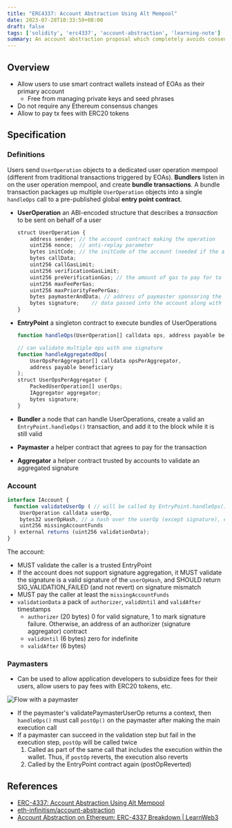 ```yaml
---
title: "ERC4337: Account Abstraction Using Alt Mempool"
date: 2023-07-28T10:33:59+08:00
draft: false
tags: ['solidity', 'erc4337', 'account-abstraction', 'learning-note']
summary: An account abstraction proposal which completely avoids consensus-layer protocol changes, instead relying on higher-layer infrastructure.
---
```


## Overview

- Allow users to use smart contract wallets instead of EOAs as their primary account
    - Free from managing private keys and seed phrases
- Do not require any Ethereum consensus changes
- Allow to pay tx fees with ERC20 tokens

## Specification

### Definitions

Users send `UserOperation` objects to a dedicated user operation mempool (different from traditional transactions triggered by EOAs). **Bundlers** listen in on the user operation mempool, and create **bundle transactions**. A bundle transaction packages up multiple `UserOperation` objects into a single `handleOps` call to a pre-published global **entry point contract**.

- **UserOperation** an ABI-encoded structure that describes a *transaction* to be sent on behalf of a user

    ```js
    struct UserOperation {
        address sender; // the account contract making the operation
        uint256 nonce;  // anti-replay parameter
        bytes initCode; // the initCode of the account (needed if the account is not yet on-chain)
        bytes callData;
        uint256 callGasLimit;
        uint256 verificationGasLimit;
        uint256 preVerificationGas; // the amount of gas to pay for to compensate the bundler for pre-verification execution and calldata
        uint256 maxFeePerGas;
        uint256 maxPriorityFeePerGas;
        bytes paymasterAndData; // address of paymaster sponsoring the transaction, followed by extra data to send to the paymaster (empty for self-sponsored transaction)
        bytes signature;    // data passed into the account along with the nonce during the verification step
    }
    ```

- **EntryPoint** a singleton contract to execute bundles of UserOperations

    ```js
    function handleOps(UserOperation[] calldata ops, address payable beneficiary);

    // can validate multiple ops with one signature
    function handleAggregatedOps(
        UserOpsPerAggregator[] calldata opsPerAggregator,
        address payable beneficiary
    );
    struct UserOpsPerAggregator {
        PackedUserOperation[] userOps;
        IAggregator aggregator;
        bytes signature;
    }
    ```

- **Bundler** a node that can handle UserOperations, create a valid an `EntryPoint.handleOps()` transaction, and add it to the block while it is still valid
- **Paymaster** a helper contract that agrees to pay for the transaction
- **Aggregator** a helper contract trusted by accounts to validate an aggregated signature

### Account

```js
interface IAccount {
  function validateUserOp ( // will be called by EntryPoint.handleOps()
    UserOperation calldata userOp,
    bytes32 userOpHash, // a hash over the userOp (except signature), entryPoint and chainId
    uint256 missingAccountFunds
  ) external returns (uint256 validationData);
}
```

The account:

- MUST validate the caller is a trusted EntryPoint
- If the account does not support signature aggregation, it MUST validate the signature is a valid signature of the `userOpHash`, and SHOULD return SIG_VALIDATION_FAILED (and not revert) on signature mismatch
- MUST pay the caller at least the `missingAccountFunds`
- `validationData` a pack of `authorizer`, `validUntil` and `validAfter` timestamps
    - `authorizer` (20 bytes) 0 for valid signature, 1 to mark signature failure. Otherwise, an address of an authorizer (signature aggregator) contract
    - `validUntil` (6 bytes) zero for indefinite
    - `validAfter` (6 bytes) 

### Paymasters

- Can be used to allow application developers to subsidize fees for their users, allow users to pay fees with ERC20 tokens, etc.

![Flow with a paymaster](/img/account_abstraction_using_alt_mempool01.svg)

- If the paymaster's validatePaymasterUserOp returns a context, then `handleOps()` must call `postOp()` on the paymaster after making the main execution call
- If a paymaster can succeed in the validation step but fail in the execution step, `postOp` will be called twice
  1. Called as part of the same call that includes the execution within the wallet. Thus, if `postOp` reverts, the execution also reverts
  2. Called by the EntryPoint contract again (postOpReverted)

## References

- [ERC-4337: Account Abstraction Using Alt Mempool](https://eips.ethereum.org/EIPS/eip-4337)
- [eth-infinitism/account-abstraction](https://github.com/eth-infinitism/account-abstraction/tree/main)
- [Account Abstraction on Ethereum: ERC-4337 Breakdown | LearnWeb3](https://learnweb3.io/lessons/account-abstraction-on-ethereum-erc-4337-breakdown)